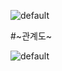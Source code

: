 
![default](https://user-images.githubusercontent.com/46715358/53471780-2370f480-3aa9-11e9-854c-e03540e5b3f9.png)

#~관계도~

![default](https://user-images.githubusercontent.com/46715358/53782930-f8781c00-3f52-11e9-9ebc-17e52beefa5d.PNG)


